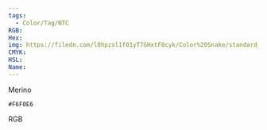 ```yaml
---
tags:
  - Color/Tag/NTC
RGB:
Hex:
img: https://filedn.com/l0hpzxl1f01yT7GHxtF8cyk/Color%20Snake/standard_csv_to_svg/%23/F6F0E6.svg
CMYK:
HSL:
Name:
---
```

Merino
```palette
#F6F0E6
```
RGB
